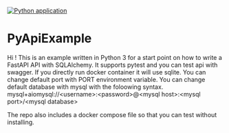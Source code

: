 [![Python application](https://github.com/bleakview/pyapiexample/actions/workflows/python-app.yml/badge.svg?branch=master)](https://github.com/bleakview/pyapiexample/actions/workflows/python-app.yml)

# PyApiExample

Hi ! This is an example written in Python 3 for a start point on how to write a FastAPI API with SQLAlchemy. 
It supports pytest and you can test api with swagger.
If you directly run docker container it will use sqlite. 
You can change default port with PORT environment variable.
You can change default database with mysql with the foloowing syntax.
mysql+aiomysql://\<username>:\<password>@\<mysql host>:\<mysql port>/\<mysql database>

The repo also includes a docker compose file so that you can test without installing.

